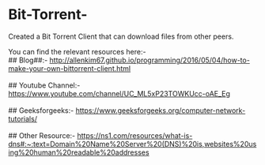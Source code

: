 # Bit-Torrent-
Created a Bit Torrent Client that can download files from other peers.

You can find the relevant resources here:-<br>
    ## Blog##:- http://allenkim67.github.io/programming/2016/05/04/how-to-make-your-own-bittorrent-client.html<br><br>
    ## Youtube Channel:- https://www.youtube.com/channel/UC_ML5xP23TOWKUcc-oAE_Eg<br><br>
    ## Geeksforgeeks:- https://www.geeksforgeeks.org/computer-network-tutorials/<br><br>
    ## Other Resource:- https://ns1.com/resources/what-is-dns#:~:text=Domain%20Name%20Server%20(DNS)%20is,websites%20using%20human%20readable%20addresses
